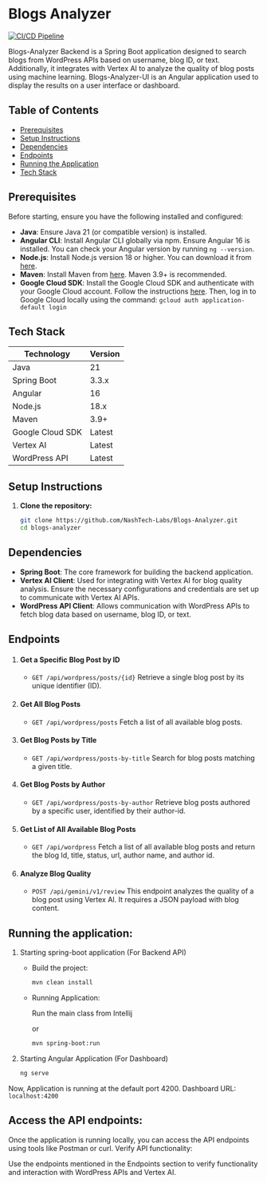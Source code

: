 # Blogs Analyzer

[![CI/CD Pipeline](https://github.com/NashTech-Labs/Blogs-Analyzer/actions/workflows/maven.yml/badge.svg)](https://github.com/NashTech-Labs/Blogs-Analyzer/actions/workflows/maven.yml)

Blogs-Analyzer Backend is a Spring Boot application designed to search blogs from WordPress APIs based on username, blog
ID, or text. Additionally, it integrates with Vertex AI to analyze the quality of blog posts using machine learning.
Blogs-Analyzer-UI is an Angular application used to display the results on a user interface or dashboard.

## Table of Contents

- [Prerequisites](#prerequisites)
- [Setup Instructions](#setup-instructions)
- [Dependencies](#dependencies)
- [Endpoints](#endpoints)
- [Running the Application](#running-the-application)
- [Tech Stack](#tech-stack)

## Prerequisites

Before starting, ensure you have the following installed and configured:

- **Java**: Ensure Java 21 (or compatible version) is installed.
- **Angular CLI**: Install Angular CLI globally via npm. Ensure Angular 16 is installed. You can check your Angular
  version by running `ng --version`.
- **Node.js**: Install Node.js version 18 or higher. You can download it from [here](https://nodejs.org/en/download/).
- **Maven**: Install Maven from [here](https://maven.apache.org/download.cgi). Maven 3.9+ is recommended.
- **Google Cloud SDK**: Install the Google Cloud SDK and authenticate with your Google Cloud account. Follow the
  instructions [here](https://cloud.google.com/sdk/docs/install). Then, log in to Google Cloud locally using the
  command: ```gcloud auth application-default login```
  

## Tech Stack

  | Technology       | Version |
  |------------------|---------|
  | Java             | 21      |
  | Spring Boot      | 3.3.x   |
  | Angular          | 16      |
  | Node.js          | 18.x    |
  | Maven            | 3.9+    |
  | Google Cloud SDK | Latest  |
  | Vertex AI        | Latest  |
  | WordPress API    | Latest  |


## Setup Instructions

1. **Clone the repository:**

   ```bash
   git clone https://github.com/NashTech-Labs/Blogs-Analyzer.git
   cd blogs-analyzer

## Dependencies

- **Spring Boot**: The core framework for building the backend application.
- **Vertex AI Client**: Used for integrating with Vertex AI for blog quality analysis. Ensure the necessary
  configurations and credentials are set up to communicate with Vertex AI APIs.
- **WordPress API Client**: Allows communication with WordPress APIs to fetch blog data based on username, blog ID, or
  text.

## Endpoints

1. #### Get a Specific Blog Post by ID

    - `GET /api/wordpress/posts/{id}` Retrieve a single blog post by its unique identifier (ID).

2. #### Get All Blog Posts

    - `GET /api/wordpress/posts` Fetch a list of all available blog posts.

3. #### Get Blog Posts by Title

    - `GET /api/wordpress/posts-by-title` Search for blog posts matching a given title.

4. #### Get Blog Posts by Author

    - `GET /api/wordpress/posts-by-author` Retrieve blog posts authored by a specific user, identified by their
      author-id.

5. #### Get List of All Available Blog Posts

    - `GET /api/wordpress` Fetch a list of all available blog posts and return the blog Id, title, status, url, author
      name, and author id.

6. #### Analyze Blog Quality
    - `POST /api/gemini/v1/review` This endpoint analyzes the quality of a blog post using Vertex AI. It requires a JSON
      payload with blog content.

## Running the application:

1. Starting spring-boot application (For Backend API)
    - Build the project:
       ```bash
      mvn clean install
      ``` 
    - Running Application:

      Run the main class from Intellij

      or
       ```bash 
       mvn spring-boot:run 
       ``` 
2. Starting Angular Application (For Dashboard)
   ```bash
   ng serve
   ```

Now, Application is running at the default port 4200. Dashboard URL: ```localhost:4200```

## Access the API endpoints:

Once the application is running locally, you can access the API endpoints using tools like Postman or curl.
Verify API functionality:

Use the endpoints mentioned in the Endpoints section to verify functionality and interaction with WordPress APIs and
Vertex AI.

 